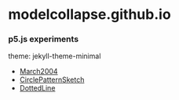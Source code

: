 # modelcollapse.github.io
### p5.js experiments
theme: jekyll-theme-minimal
- [March2004](https://modelcollapse.github.io/March2004/)
- [CirclePatternSketch](https://modelcollapse.github.io/CirclePatternSketch/)
- [DottedLine](https://modelcollapse.github.io/CircleLine/)
